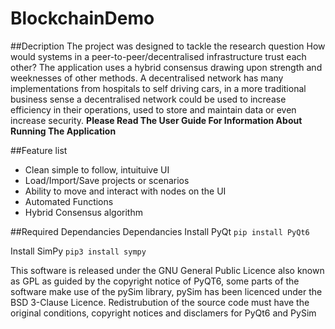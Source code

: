 # BlockchainDemo
##Decription
The project was designed to tackle the research question How would systems in a peer-to-peer/decentralised infrastructure trust each other? The application uses a hybrid consensus drawing upon strength and weeknesses of other methods. A decentralised network has many implementations from hospitals to self driving cars, in a more traditional business sense a decentralised network could be used to increase efficiency in their operations, used to store and maintain data or even increase security.
**Please Read The User Guide For Information About Running The Application**

##Feature list
- Clean simple to follow, intuituive UI
- Load/Import/Save projects or scenarios
- Ability to move and interact with nodes on the UI
- Automated Functions
- Hybrid Consensus algorithm

##Required Dependancies
Dependancies
Install PyQt
`pip install PyQt6`

Install SimPy
`pip3 install sympy`


This software is released under the GNU General Public Licence also known as GPL as guided by the copyright notice of PyQT6, some parts of the software make use of the pySim library, pySim has been licenced under the BSD 3-Clause Licence. Redistrubution of the source code must have the original conditions, copyright notices and disclamers for PyQt6 and PySim
